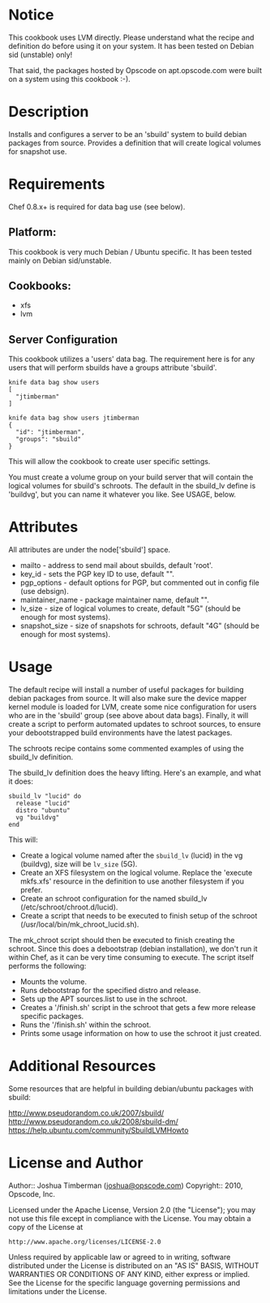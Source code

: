 Notice
======

This cookbook uses LVM directly. Please understand what the recipe and
definition do before using it on your system. It has been tested on
Debian sid (unstable) only!

That said, the packages hosted by Opscode on apt.opscode.com were
built on a system using this cookbook :-).

Description
===========

Installs and configures a server to be an 'sbuild' system to build
debian packages from source. Provides a definition that will create
logical volumes for snapshot use.

Requirements
============

Chef 0.8.x+ is required for data bag use (see below).

## Platform:

This cookbook is very much Debian / Ubuntu specific. It has been
tested mainly on Debian sid/unstable.

## Cookbooks:

* xfs
* lvm

## Server Configuration

This cookbook utilizes a 'users' data bag. The requirement here is for
any users that will perform sbuilds have a groups attribute 'sbuild'.

    knife data bag show users
    [
      "jtimberman"
    ]

    knife data bag show users jtimberman
    {
      "id": "jtimberman",
      "groups": "sbuild"
    }

This will allow the cookbook to create user specific settings.

You must create a volume group on your build server that will contain
the logical volumes for sbuild's schroots. The default in the
sbuild_lv define is 'buildvg', but you can name it whatever you like.
See USAGE, below.

Attributes
==========

All attributes are under the node['sbuild'] space.

* mailto - address to send mail about sbuilds, default 'root'.
* key_id - sets the PGP key ID to use, default "".
* pgp_options - default options for PGP, but commented out in config file (use debsign).
* maintainer_name - package maintainer name, default "".
* lv_size - size of logical volumes to create, default "5G" (should be enough for most systems).
* snapshot_size - size of snapshots for schroots, default "4G" (should be enough for most systems).

Usage
=====

The default recipe will install a number of useful packages for
building debian packages from source. It will also make sure the
device mapper kernel module is loaded for LVM, create some nice
configuration for users who are in the 'sbuild' group (see above about
data bags). Finally, it will create a script to perform automated
updates to schroot sources, to ensure your debootstrapped build
environments have the latest packages.

The schroots recipe contains some commented examples of using the
sbuild_lv definition.

The sbuild_lv definition does the heavy lifting. Here's an example,
and what it does:

    sbuild_lv "lucid" do
      release "lucid"
      distro "ubuntu"
      vg "buildvg"
    end

This will:

* Create a logical volume named after the `sbuild_lv` (lucid) in the
  vg (buildvg), size will be `lv_size` (5G).
* Create an XFS filesystem on the logical volume. Replace the 'execute
  mkfs.xfs' resource in the definition to use another filesystem if
  you prefer.
* Create an schroot configuration for the named sbuild_lv
  (/etc/schroot/chroot.d/lucid).
* Create a script that needs to be executed to finish setup of the
  schroot (/usr/local/bin/mk_chroot_lucid.sh).

The mk_chroot script should then be executed to finish creating the
schroot. Since this does a debootstrap (debian installation), we don't
run it within Chef, as it can be very time consuming to execute. The
script itself performs the following:

* Mounts the volume.
* Runs debootstrap for the specified distro and release.
* Sets up the APT sources.list to use in the schroot.
* Creates a '/finish.sh' script in the schroot that gets a few more
  release specific packages.
* Runs the '/finish.sh' within the schroot.
* Prints some usage information on how to use the schroot it just
  created.

Additional Resources
====================

Some resources that are helpful in building debian/ubuntu packages
with sbuild:

http://www.pseudorandom.co.uk/2007/sbuild/
http://www.pseudorandom.co.uk/2008/sbuild-dm/
https://help.ubuntu.com/community/SbuildLVMHowto

License and Author
==================

Author:: Joshua Timberman (<joshua@opscode.com>)
Copyright:: 2010, Opscode, Inc.

Licensed under the Apache License, Version 2.0 (the "License");
you may not use this file except in compliance with the License.
You may obtain a copy of the License at

    http://www.apache.org/licenses/LICENSE-2.0

Unless required by applicable law or agreed to in writing, software
distributed under the License is distributed on an "AS IS" BASIS,
WITHOUT WARRANTIES OR CONDITIONS OF ANY KIND, either express or implied.
See the License for the specific language governing permissions and
limitations under the License.
